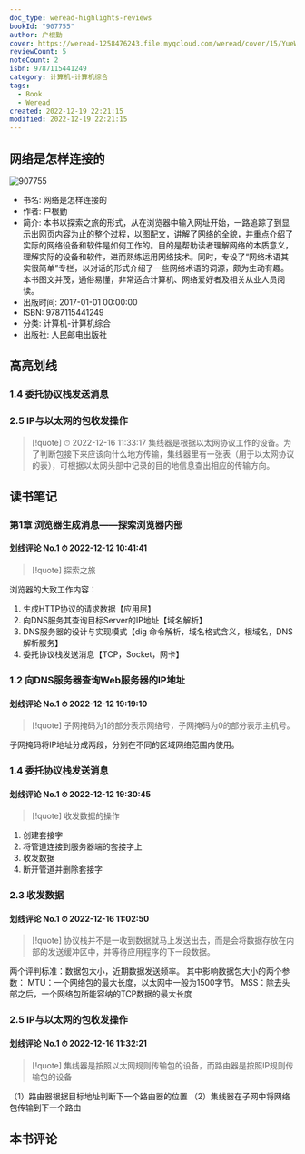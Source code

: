 ```yaml
---
doc_type: weread-highlights-reviews
bookId: "907755"
author: 户根勤
cover: https://weread-1258476243.file.myqcloud.com/weread/cover/15/YueWen_907755/t7_YueWen_907755.jpg
reviewCount: 5
noteCount: 2
isbn: 9787115441249
category: 计算机-计算机综合
tags:
  - Book
  - Weread
created: 2022-12-19 22:21:15
modified: 2022-12-19 22:21:15
---
```


## 网络是怎样连接的

![907755](https://weread-1258476243.file.myqcloud.com/weread/cover/15/YueWen_907755/t7_YueWen_907755.jpg)
- 书名: 网络是怎样连接的
- 作者: 户根勤
- 简介: 本书以探索之旅的形式，从在浏览器中输入网址开始，一路追踪了到显示出网页内容为止的整个过程，以图配文，讲解了网络的全貌，并重点介绍了实际的网络设备和软件是如何工作的。目的是帮助读者理解网络的本质意义，理解实际的设备和软件，进而熟练运用网络技术。同时，专设了“网络术语其实很简单”专栏，以对话的形式介绍了一些网络术语的词源，颇为生动有趣。本书图文并茂，通俗易懂，非常适合计算机、网络爱好者及相关从业人员阅读。
- 出版时间: 2017-01-01 00:00:00
- ISBN: 9787115441249
- 分类: 计算机-计算机综合
- 出版社: 人民邮电出版社

## 高亮划线

### 1.4 委托协议栈发送消息

 


### 2.5 IP与以太网的包收发操作


> [!quote] ⏱ 2022-12-16 11:33:17
> 集线器是根据以太网协议工作的设备。为了判断包接下来应该向什么地方传输，集线器里有一张表（用于以太网协议的表），可根据以太网头部中记录的目的地信息查出相应的传输方向。
 



## 读书笔记


### 第1章 浏览器生成消息——探索浏览器内部

#### 划线评论 No.1 ⏱ 2022-12-12 10:41:41

> [!quote]
> 探索之旅

浏览器的大致工作内容：
1. 生成HTTP协议的请求数据【应用层】
2. 向DNS服务其查询目标Server的IP地址【域名解析】
3. DNS服务器的设计与实现模式【dig 命令解析，域名格式含义，根域名，DNS解析服务】
4. 委托协议栈发送消息【TCP，Socket，网卡】
 



### 1.2 向DNS服务器查询Web服务器的IP地址

#### 划线评论 No.1 ⏱ 2022-12-12 19:19:10

> [!quote]
> 子网掩码为1的部分表示网络号，子网掩码为0的部分表示主机号。

子网掩码将IP地址分成两段，分别在不同的区域网络范围内使用。
 



### 1.4 委托协议栈发送消息

#### 划线评论 No.1 ⏱ 2022-12-12 19:30:45

> [!quote]
> 收发数据的操作

1. 创建套接字
2. 将管道连接到服务器端的套接字上
3. 收发数据
4. 断开管道并删除套接字
 



### 2.3 收发数据

#### 划线评论 No.1 ⏱ 2022-12-16 11:02:50

> [!quote]
> 协议栈并不是一收到数据就马上发送出去，而是会将数据存放在内部的发送缓冲区中，并等待应用程序的下一段数据。

两个评判标准：数据包大小，近期数据发送频率。
其中影响数据包大小的两个参数：
MTU：一个网络包的最大长度，以太网中一般为1500字节。
MSS：除去头部之后，一个网络包所能容纳的TCP数据的最大长度
 



### 2.5 IP与以太网的包收发操作

#### 划线评论 No.1 ⏱ 2022-12-16 11:32:21

> [!quote]
> 集线器是按照以太网规则传输包的设备，而路由器是按照IP规则传输包的设备

（1）路由器根据目标地址判断下一个路由器的位置
（2）集线器在子网中将网络包传输到下一个路由
 



## 本书评论

